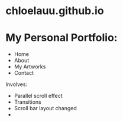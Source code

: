 # chloelauu.github.io
# My Personal Portfolio:
- Home
- About
- My Artworks
- Contact

Involves:
- Parallel scroll effect
- Transitions
- Scroll bar layout changed
-